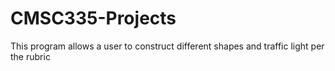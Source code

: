 # CMSC335-Projects


This program allows a user to construct different shapes and traffic light per the rubric